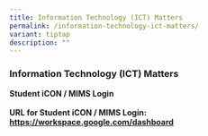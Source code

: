 ```yaml
---
title: Information Technology (ICT) Matters
permalink: /information-technology-ict-matters/
variant: tiptap
description: ""
---
```

<h3>Information Technology (ICT) Matters</h3>
<p><strong>Student iCON / MIMS Login</strong>
<br>
<br><strong>URL for Student iCON / MIMS Login: <a href="https://workspace.google.com/dashboard" rel="noopener noreferrer nofollow" target="_blank">https://workspace.google.com/dashboard</a></strong>
</p>
<p></p>